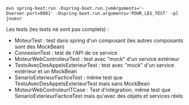 ```
mvn spring-boot:run -Dspring-boot.run.jvmArguments='-Dserver.port=8081' -Dspring-boot.run.arguments='POUR_LES_TEST' -pl joueur
```

Les tests (les tests ne sont pas complets) : 
 - MoteurTest : test dans spring d'un composant (les autres composants sont des MockBean)
 - ConnexionTest : test de l'API de ce service
 - MoteurWebControlleurTest : test avec "mock" d'un service extérieur
 - TestsAvecDesAppelsExterieurTest : test avec "mock" d'un service extérieur et un MockBean
 - SenarioExterieurFacticeTest : même test que TestsAvecDesAppelsExterieurTest mais sans MockBean
 - MoteurWebControleurITCase : Test d'intégration, même test que SenarioExterieurFacticeTest mais qu'avec des objets et services réels